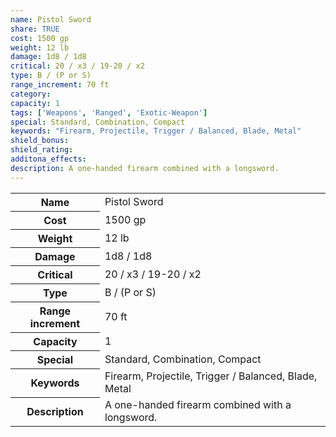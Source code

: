 ```yaml
---
name: Pistol Sword
share: TRUE
cost: 1500 gp
weight: 12 lb
damage: 1d8 / 1d8
critical: 20 / x3 / 19-20 / x2
type: B / (P or S)
range_increment: 70 ft
category: 
capacity: 1
tags: ['Weapons', 'Ranged', 'Exotic-Weapon']
special: Standard, Combination, Compact
keywords: "Firearm, Projectile, Trigger / Balanced, Blade, Metal"
shield_bonus: 
shield_rating: 
additona_effects: 
description: A one-handed firearm combined with a longsword.
---
```

<p><span style="overflow-x: auto;"><table><tbody><tr><th>Name</th><td>Pistol Sword</td></tr><tr><th>Cost</th><td>1500 gp</td></tr><tr><th>Weight</th><td>12 lb</td></tr><tr><th>Damage</th><td>1d8 / 1d8</td></tr><tr><th>Critical</th><td>20 / x3 / 19-20 / x2</td></tr><tr><th>Type</th><td>B / (P or S)</td></tr><tr><th>Range increment</th><td>70 ft</td></tr><tr><th>Capacity</th><td>1</td></tr><tr><th>Special</th><td>Standard, Combination, Compact</td></tr><tr><th>Keywords</th><td>Firearm, Projectile, Trigger / Balanced, Blade, Metal</td></tr><tr><th>Description</th><td>A one-handed firearm combined with a longsword.</td></tr></tbody></table></span></p>